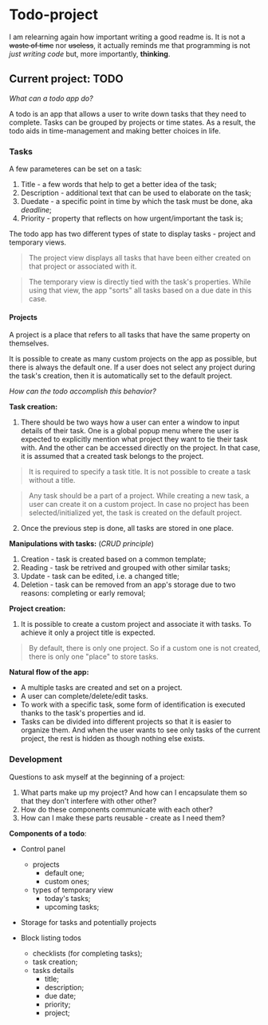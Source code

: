 # Todo-project

I am relearning again how important writing a good readme is. It is not a ~~waste of time~~ nor ~~useless~~, it actually reminds me that programming is not _just writing code_ but, more importantly, **thinking**.

## Current project: TODO

_What can a todo app do?_

A todo is an app that allows a user to write down tasks that they need to complete. Tasks can be grouped by projects or time states. As a result, the todo aids in time-management and making better choices in life.

### Tasks

A few parameteres can be set on a task:

1. Title - a few words that help to get a better idea of the task;
2. Description - additional text that can be used to elaborate on the task;
3. Duedate - a specific point in time by which the task must be done, aka _deadline_;
4. Priority - property that reflects on how urgent/important the task is;

The todo app has two different types of state to display tasks - project and temporary views.

> The project view displays all tasks that have been either created on that project or associated with it.

> The temporary view is directly tied with the task's properties. While using that view, the app "sorts" all tasks based on a due date in this case.

#### Projects

A project is a place that refers to all tasks that have the same property on themselves.

It is possible to create as many custom projects on the app as possible, but there is always the default one. If a user does not select any project during the task's creation, then it is automatically set to the default project.

_How can the todo accomplish this behavior?_

**Task creation:**

1. There should be two ways how a user can enter a window to input details of their task.
   One is a global popup menu where the user is expected to explicitly mention what project they want to tie their task with.
   And the other can be accessed directly on the project. In that case, it is assumed that a created task belongs to the project.

> It is required to specify a task title. It is not possible to create a task without a title.

> Any task should be a part of a project. While creating a new task, a user can create it on a custom project. In case no project has been selected/initialized yet, the task is created on the default project.

2. Once the previous step is done, all tasks are stored in one place.

**Manipulations with tasks:** (_CRUD principle_)

1. Creation - task is created based on a common template;
2. Reading - task be retrived and grouped with other similar tasks;
3. Update - task can be edited, i.e. a changed title;
4. Deletion - task can be removed from an app's storage due to two reasons: completing or early removal;

**Project creation:**

1. It is possible to create a custom project and associate it with tasks. To achieve it only a project title is expected.

> By default, there is only one project. So if a custom one is not created, there is only one "place" to store tasks.

**Natural flow of the app:**

- A multiple tasks are created and set on a project.
- A user can complete/delete/edit tasks.
- To work with a specific task, some form of identification is executed thanks to the task's properties and id.
- Tasks can be divided into different projects so that it is easier to organize them. And when the user wants to see only tasks of the current project, the rest is hidden as though nothing else exists.

### Development

Questions to ask myself at the beginning of a project:

1. What parts make up my project? And how can I encapsulate them so that they don't interfere with other other?
2. How do these components communicate with each other?
3. How can I make these parts reusable - create as I need them?

**Components of a todo**:

- Control panel

  - projects
    - default one;
    - custom ones;
  - types of temporary view
    - today's tasks;
    - upcoming tasks;

- Storage for tasks and potentially projects

- Block listing todos
  - checklists (for completing tasks);
  - task creation;
  - tasks details
    - title;
    - description;
    - due date;
    - priority;
    - project;
